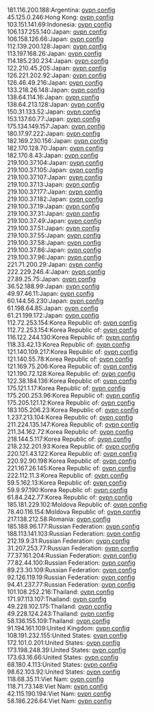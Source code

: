 181.116.200.188:Argentina: [ovpn config](vpn/181_116_200_188.ovpn)  
45.125.0.246:Hong Kong: [ovpn config](vpn/45_125_0_246.ovpn)  
103.151.141.69:Indonesia: [ovpn config](vpn/103_151_141_69.ovpn)  
106.137.255.140:Japan: [ovpn config](vpn/106_137_255_140.ovpn)  
106.158.126.66:Japan: [ovpn config](vpn/106_158_126_66.ovpn)  
112.139.200.128:Japan: [ovpn config](vpn/112_139_200_128.ovpn)  
113.197.168.26:Japan: [ovpn config](vpn/113_197_168_26.ovpn)  
114.185.230.234:Japan: [ovpn config](vpn/114_185_230_234.ovpn)  
122.210.45.205:Japan: [ovpn config](vpn/122_210_45_205.ovpn)  
126.221.202.92:Japan: [ovpn config](vpn/126_221_202_92.ovpn)  
126.46.49.216:Japan: [ovpn config](vpn/126_46_49_216.ovpn)  
133.218.26.148:Japan: [ovpn config](vpn/133_218_26_148.ovpn)  
138.64.114.16:Japan: [ovpn config](vpn/138_64_114_16.ovpn)  
138.64.213.128:Japan: [ovpn config](vpn/138_64_213_128.ovpn)  
150.31.133.52:Japan: [ovpn config](vpn/150_31_133_52.ovpn)  
153.137.60.77:Japan: [ovpn config](vpn/153_137_60_77.ovpn)  
175.134.149.157:Japan: [ovpn config](vpn/175_134_149_157.ovpn)  
180.17.97.222:Japan: [ovpn config](vpn/180_17_97_222.ovpn)  
182.169.230.156:Japan: [ovpn config](vpn/182_169_230_156.ovpn)  
182.170.128.70:Japan: [ovpn config](vpn/182_170_128_70.ovpn)  
182.170.8.43:Japan: [ovpn config](vpn/182_170_8_43.ovpn)  
219.100.37.104:Japan: [ovpn config](vpn/219_100_37_104.ovpn)  
219.100.37.105:Japan: [ovpn config](vpn/219_100_37_105.ovpn)  
219.100.37.107:Japan: [ovpn config](vpn/219_100_37_107.ovpn)  
219.100.37.13:Japan: [ovpn config](vpn/219_100_37_13.ovpn)  
219.100.37.177:Japan: [ovpn config](vpn/219_100_37_177.ovpn)  
219.100.37.182:Japan: [ovpn config](vpn/219_100_37_182.ovpn)  
219.100.37.19:Japan: [ovpn config](vpn/219_100_37_19.ovpn)  
219.100.37.31:Japan: [ovpn config](vpn/219_100_37_31.ovpn)  
219.100.37.49:Japan: [ovpn config](vpn/219_100_37_49.ovpn)  
219.100.37.51:Japan: [ovpn config](vpn/219_100_37_51.ovpn)  
219.100.37.55:Japan: [ovpn config](vpn/219_100_37_55.ovpn)  
219.100.37.58:Japan: [ovpn config](vpn/219_100_37_58.ovpn)  
219.100.37.86:Japan: [ovpn config](vpn/219_100_37_86.ovpn)  
219.100.37.96:Japan: [ovpn config](vpn/219_100_37_96.ovpn)  
221.71.200.29:Japan: [ovpn config](vpn/221_71_200_29.ovpn)  
222.229.246.4:Japan: [ovpn config](vpn/222_229_246_4.ovpn)  
27.89.25.75:Japan: [ovpn config](vpn/27_89_25_75.ovpn)  
36.52.188.99:Japan: [ovpn config](vpn/36_52_188_99.ovpn)  
49.97.46.11:Japan: [ovpn config](vpn/49_97_46_11.ovpn)  
60.144.56.230:Japan: [ovpn config](vpn/60_144_56_230.ovpn)  
61.198.64.85:Japan: [ovpn config](vpn/61_198_64_85.ovpn)  
61.21.199.172:Japan: [ovpn config](vpn/61_21_199_172.ovpn)  
112.72.253.154:Korea Republic of: [ovpn config](vpn/112_72_253_154.ovpn)  
112.72.253.154:Korea Republic of: [ovpn config](vpn/112_72_253_154.ovpn)  
116.122.244.130:Korea Republic of: [ovpn config](vpn/116_122_244_130.ovpn)  
118.33.42.13:Korea Republic of: [ovpn config](vpn/118_33_42_13.ovpn)  
121.140.109.217:Korea Republic of: [ovpn config](vpn/121_140_109_217.ovpn)  
121.140.55.78:Korea Republic of: [ovpn config](vpn/121_140_55_78.ovpn)  
121.169.75.206:Korea Republic of: [ovpn config](vpn/121_169_75_206.ovpn)  
121.190.72.128:Korea Republic of: [ovpn config](vpn/121_190_72_128.ovpn)  
122.38.184.136:Korea Republic of: [ovpn config](vpn/122_38_184_136.ovpn)  
175.121.1.17:Korea Republic of: [ovpn config](vpn/175_121_1_17.ovpn)  
175.200.253.96:Korea Republic of: [ovpn config](vpn/175_200_253_96.ovpn)  
175.205.121.12:Korea Republic of: [ovpn config](vpn/175_205_121_12.ovpn)  
183.105.206.23:Korea Republic of: [ovpn config](vpn/183_105_206_23.ovpn)  
1.237.213.104:Korea Republic of: [ovpn config](vpn/1_237_213_104.ovpn)  
211.224.135.147:Korea Republic of: [ovpn config](vpn/211_224_135_147.ovpn)  
211.34.162.72:Korea Republic of: [ovpn config](vpn/211_34_162_72.ovpn)  
218.144.5.117:Korea Republic of: [ovpn config](vpn/218_144_5_117.ovpn)  
218.232.201.93:Korea Republic of: [ovpn config](vpn/218_232_201_93.ovpn)  
220.121.43.122:Korea Republic of: [ovpn config](vpn/220_121_43_122.ovpn)  
220.92.90.198:Korea Republic of: [ovpn config](vpn/220_92_90_198.ovpn)  
221.167.26.145:Korea Republic of: [ovpn config](vpn/221_167_26_145.ovpn)  
222.112.11.3:Korea Republic of: [ovpn config](vpn/222_112_11_3.ovpn)  
59.5.162.13:Korea Republic of: [ovpn config](vpn/59_5_162_13.ovpn)  
59.9.97.190:Korea Republic of: [ovpn config](vpn/59_9_97_190.ovpn)  
61.84.242.77:Korea Republic of: [ovpn config](vpn/61_84_242_77.ovpn)  
185.181.229.102:Moldova Republic of: [ovpn config](vpn/185_181_229_102.ovpn)  
78.40.116.154:Moldova Republic of: [ovpn config](vpn/78_40_116_154.ovpn)  
217.138.212.58:Romania: [ovpn config](vpn/217_138_212_58.ovpn)  
185.188.96.177:Russian Federation: [ovpn config](vpn/185_188_96_177.ovpn)  
188.113.141.103:Russian Federation: [ovpn config](vpn/188_113_141_103.ovpn)  
212.19.9.31:Russian Federation: [ovpn config](vpn/212_19_9_31.ovpn)  
31.207.253.77:Russian Federation: [ovpn config](vpn/31_207_253_77.ovpn)  
77.37.161.204:Russian Federation: [ovpn config](vpn/77_37_161_204.ovpn)  
77.82.44.100:Russian Federation: [ovpn config](vpn/77_82_44_100.ovpn)  
89.23.30.109:Russian Federation: [ovpn config](vpn/89_23_30_109.ovpn)  
92.126.119.19:Russian Federation: [ovpn config](vpn/92_126_119_19.ovpn)  
94.41.237.77:Russian Federation: [ovpn config](vpn/94_41_237_77.ovpn)  
101.108.252.216:Thailand: [ovpn config](vpn/101_108_252_216.ovpn)  
171.97.113.107:Thailand: [ovpn config](vpn/171_97_113_107.ovpn)  
49.228.102.175:Thailand: [ovpn config](vpn/49_228_102_175.ovpn)  
49.228.124.243:Thailand: [ovpn config](vpn/49_228_124_243.ovpn)  
58.136.155.109:Thailand: [ovpn config](vpn/58_136_155_109.ovpn)  
91.194.161.109:United Kingdom: [ovpn config](vpn/91_194_161_109.ovpn)  
108.191.232.155:United States: [ovpn config](vpn/108_191_232_155.ovpn)  
172.101.0.201:United States: [ovpn config](vpn/172_101_0_201.ovpn)  
173.198.248.39:United States: [ovpn config](vpn/173_198_248_39.ovpn)  
173.63.16.66:United States: [ovpn config](vpn/173_63_16_66.ovpn)  
68.180.4.113:United States: [ovpn config](vpn/68_180_4_113.ovpn)  
98.62.103.92:United States: [ovpn config](vpn/98_62_103_92.ovpn)  
118.68.35.11:Viet Nam: [ovpn config](vpn/118_68_35_11.ovpn)  
118.71.73.148:Viet Nam: [ovpn config](vpn/118_71_73_148.ovpn)  
42.115.190.194:Viet Nam: [ovpn config](vpn/42_115_190_194.ovpn)  
58.186.226.64:Viet Nam: [ovpn config](vpn/58_186_226_64.ovpn)  
